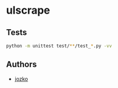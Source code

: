 # ulscrape

## Tests

```bash
python -m unittest test/**/test_*.py -vv
```

## Authors

- [jozko](https://github.com/jozko)

